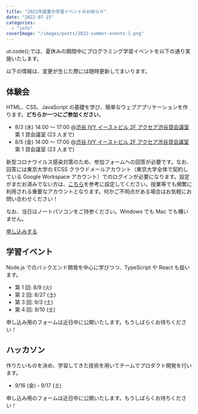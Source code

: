 ```yaml
---
title: "2022年度夏の学習イベントのお知らせ"
date: "2022-07-15"
categories:
  - "info"
coverImage: "/images/posts/2022-summer-events-1.png"
---
```


ut.code();では、夏休みの期間中にプログラミング学習イベントを以下の通り実施いたします。

以下の情報は、変更が生じた際には随時更新してまいります。

## 体験会

HTML、CSS、JavaScript の基礎を学び、簡単なウェブアプリケーションを作ります。**どちらか一つにご参加ください**。

- 8/3 (水) 14:00 ～ 17:00 @[渋谷 IVY イーストビル 2F アクセア渋谷貸会議室](https://goo.gl/maps/ViJMjJ41yrXF8hJr5) 第 1 貸会議室 (23 人まで)
- 8/5 (金) 14:00 ～ 17:00 @[渋谷 IVY イーストビル 2F アクセア渋谷貸会議室](https://goo.gl/maps/ViJMjJ41yrXF8hJr5) 第 1 貸会議室 (23 人まで)

新型コロナウイルス感染対策のため、参加フォームへの回答が必要です。なお、回答には東京大学の ECSS クラウドメールアカウント（東京大学全体で契約している Google Workspace アカウント）でのログインが必要になります。設定がまだお済みでない方は、[こちら](https://www.ecc.u-tokyo.ac.jp/announcement/2016/04/01_2159.html)を参考に設定してください。授業等でも頻繁に利用される重要なアカウントとなります。何かご不明点がある場合はお気軽にお問い合わせください！

なお、当日はノートパソコンをご持参ください。Windows でも Mac でも構いません。

[申し込みする](https://forms.gle/AVrSf3ic47zJya148)

## 学習イベント

Node.js でのバックエンド開発を中心に学びつつ、TypeScript や React も扱います。

- 第 1 回: 8/9 (火)
- 第 2 回: 8/27 (土)
- 第 3 回: 9/3 (土)
- 第 4 回: 9/10 (土)

申し込み用のフォームは近日中に公開いたします。もうしばらくお待ちください！

## ハッカソン

作りたいものを決め、学習してきた技術を用いてチームでプロダクト開発を行います。

- 9/16 (金)・9/17 (土)

申し込み用のフォームは近日中に公開いたします。もうしばらくお待ちください！

